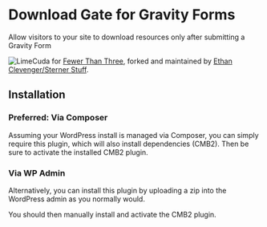 # Download Gate for Gravity Forms
Allow visitors to your site to download resources only after submitting a Gravity Form

![LimeCuda](http://fewerthanthree.com/wp-content/themes/fewer-than-three/images/lc-logo.png) for [Fewer Than Three](http://fewerthanthree.com), forked and maintained by [Ethan Clevenger/Sterner Stuff](https://sternerstuff.dev).

## Installation

### Preferred: Via Composer
Assuming your WordPress install is managed via Composer, you can simply require this plugin, which will also install dependencies (CMB2). Then be sure to activate the installed CMB2 plugin.

### Via WP Admin
Alternatively, you can install this plugin by uploading a zip into the WordPress admin as you normally would.

You should then manually install and activate the CMB2 plugin.
